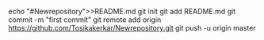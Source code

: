 echo "#Newrepository">>README.md
git init
git add README.md
git commit -m "first commit"
git remote add origin https://github.com/Tosikakerkar/Newrepository.git
git push -u origin master 
